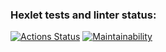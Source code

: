 ### Hexlet tests and linter status:
[![Actions Status](https://github.com/selfmotivation/frontend-project-lvl1/workflows/hexlet-check/badge.svg)](https://github.com/selfmotivation/frontend-project-lvl1/actions)
[![Maintainability](https://api.codeclimate.com/v1/badges/a99a88d28ad37a79dbf6/maintainability)](https://codeclimate.com/github/codeclimate/codeclimate/maintainability)
